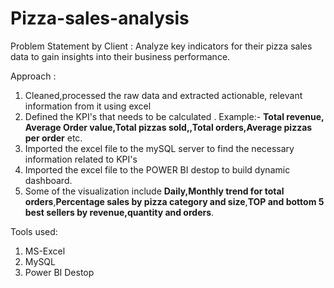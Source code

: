 # Pizza-sales-analysis

Problem Statement by Client : Analyze key indicators for their pizza sales data to gain insights into their business performance.

Approach : 
1) Cleaned,processed the raw data and extracted actionable, relevant information from it using excel
2) Defined the KPI's that needs to be calculated . Example:- **Total revenue, Average Order value,Total pizzas sold,,Total orders,Average pizzas per order** etc.
3) Imported the excel file to the mySQL server to find the necessary information related to KPI's
4) Imported the excel file to the POWER BI destop to build dynamic dashboard.
5) Some of the visualization include **Daily,Monthly trend for total orders**,**Percentage sales by pizza category and size**,**TOP and bottom 5 best sellers by revenue,quantity and orders**.

Tools used:
1) MS-Excel
2) MySQL
3) Power BI Destop 
